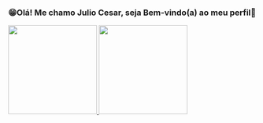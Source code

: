 ### 😁Olá! Me chamo Julio Cesar, seja Bem-vindo(a) ao meu perfil👋

<div>
  <a href="https://beacons.ai/gofdd">
    <img height="180em" src="https://github-readme-stats.vercel.app/api?username=GoFDD&show_icons=true&theme-dracula&include_all_commits=true&count_private=true"/> 
    <img height="180em" src="https://github-readme-stats.vercel.app/api/top-langs/?username=GoFDD&layout=compact&langs_count=168theme=dracula"/>
</div>


